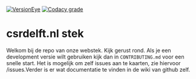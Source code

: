 [![VersionEye](https://img.shields.io/versioneye/d/user/projects/5774370f99ed29003b2812ba.svg?style=flat-square)](https://www.versioneye.com/user/projects/5774370f99ed29003b2812ba)
[![Codacy grade](https://img.shields.io/codacy/grade/70ed86243f82444790e463c24c2a3a0c.svg?style=flat-square)](https://www.codacy.com/app/qurben/csrdelft-nl?utm_source=github.com&amp;utm_medium=referral&amp;utm_content=csrdelft/csrdelft.nl&amp;utm_campaign=Badge_Grade)
# csrdelft.nl stek

Welkom bij de repo van onze webstek. Kijk gerust rond. Als je een development versie wilt gebruiken kijk dan in `CONTRIBUTING.md` voor een snelle start.
Het is mogelijk om zelf issues aan te kaarten, zie hiervoor /issues.Verder is er wat documentatie te vinden in de wiki van github zelf.
